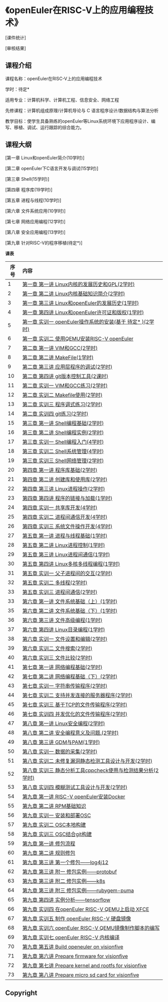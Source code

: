 # 《openEuler在RISC-V上的应用编程技术》

[课件统计]

[审核结果]

## 课程介绍

课程名称：openEuler在RISC-V上的应用编程技术

学时：待定*

适用专业：计算机科学、计算机工程、信息安全、网络工程

先修课程：计算机组成原理/计算机导论与 C 语言程序设计/数据结构与算法分析

教学目标：使学生具备熟练的openEuler等Linux系统环境下应用程序设计、编写、移植、调试、运行跟踪的综合能力。

## 课程大纲
[第一章 Linux和openEuler简介(10学时)]

[第二章 openEuler下C语言开发与调试(15学时)]

[第三章 Shell(15学时)]

[第四章 程序库(19学时)]

[第五章 进程与线程(10学时)]

[第六章 文件系统应用(10学时)]

[第七章 网络应用编程(12学时)]

[第八章 安全应用编程(13学时)]

[第九章 针对RISC-V的程序移植(待定*)]

**课表**

| 序号 | 内容                                                         |
| ---- | :----------------------------------------------------------- |
| 1    | [第一章 第一讲  Linux内核的发展历史和GPL(2学时)](./Chapter10/class1) |
| 2    | [第一章 第二讲  Linux内核基础知识简介(2学时)](./Chapter10/class1) |
| 3    | [第一章 第三讲  Linux和openEuler的发展历史(1学时)](./Chapter1/class1) |
| 4    | [第一章 第四讲  Linux和openEuler许可证和版权(1学时)](./Chapter1/class2) |
| 5    | [第一章 实训一  openEuler操作系统的安装(基于 待定* )(2学时)](./Chapter1/lab/class1) |
| 6    | [第一章 实训二  使用QEMU安装RISC-V openEuler](./chapter1/lab/class3) |
| 7    | [第二章 第一讲  VIM和GCC(2学时)](./Chapter2/class1)          |
| 8    | [第二章 第二讲  MakeFile(1学时)](./Chapter2/class2)          |
| 9    | [第二章 第三讲  应用层程序的调试(2学时)](./Chapter2/class3)  |
| 10   | [第二章 第四讲  git版本控制工具(2课时)](./Chapter2/class4)   |
| 11   | [第二章 实训一  VIM和GCC练习(2学时)](./Chapter2/lab/class1)  |
| 12   | [第二章 实训二  Makefile使用(2学时)](./Chapter2/lab/class2)  |
| 13   | [第二章 实训三  程序调式练习(2学时)](./Chapter2/lab/class3)  |
| 14   | [第二章 实训四  git练习(2学时)](./Chapter2/lab/class4)       |
| 15   | [第三章 第一讲  Shell编程基础(2学时)](./Chapter3/class1)     |
| 16   | [第三章 第二讲  Shell编程实例(2学时)](./Chapter3/class2)     |
| 17   | [第三章 实训一  Shell编程入门(4学时)](./Chapter3/lab/class1) |
| 18   | [第三章 实训二  Shell系统管理(4学时)](./Chapter3/lab/class2) |
| 19   | [第三章 实训三  Shell网络管理(2学时)](./Chapter3/lab/class3) |
| 20   | [第四章 第一讲  程序库基础(2学时)](./Chapter4/class1)        |
| 21   | [第四章 第二讲  创建库和使用库(2学时)](./Chapter4/class2)    |
| 22   | [第四章 第三讲  Linux进程操作(2学时)](./Chapter4/class3)     |
| 23   | [第四章 第四讲  程序的链接与加载(1学时)](./Chapter4/class4)  |
| 24   | [第四章 实训一  共享库开发(4学时)](./Chapter4/lab/class1)    |
| 25   | [第四章 实训二  进程间通信开发(4学时)](./Chapter4/lab/class2) |
| 26   | [第四章 实训三  系统文件操作开发(4学时)](./Chapter4/lab/class3) |
| 27   | [第五章 第一讲  进程与线程基础(1学时)](./Chapter5/class1)    |
| 28   | [第五章 第二讲  Linux进程控制(1学时)](./Chapter5/class2)     |
| 29   | [第五章 第三讲  Linux进程间通信(1学时)](./Chapter5/class3)   |
| 30   | [第五章 第四讲  Linux多核多线程编程(1学时)](./Chapter5/class4) |
| 31   | [第五章 实训一  父子进程间的交互(2学时)](./Chapter5/lab/class1) |
| 32   | [第五章 实训二  多线程(2学时)](./Chapter5/lab/class2)        |
| 33   | [第五章 实训三  进程间通信(2学时)](./Chapter5/lab/class3)    |
| 33   | [第六章 第一讲  文件系统基础（上）(1学时)](./Chapter6/class1) |
| 35   | [第六章 第二讲  文件系统基础（下）(1学时)](./Chapter6/class2) |
| 36   | [第六章 第三讲  文件高级编程(1学时)](./Chapter6/class3)      |
| 37   | [第六章 第四讲  Linux目录编程(1学时)](./Chapter6/class4)     |
| 38   | [第六章 实训一  文件设置和编辑(2学时)](./Chapter6/lab/class1) |
| 39   | [第六章 实训二  文件搜索(2学时)](./Chapter6/lab/class2)      |
| 40   | [第六章 实训三  文件比较(2学时)](./Chapter6/lab/class3)      |
| 41   | [第七章 第一讲  网络编程基础(2学时)](./Chapter7/class1)      |
| 42   | [第七章 第二讲  网络编程基础（下）(2学时)](./Chapter7/class1) |
| 43   | [第七章 实训一  字符串传输程序(2学时)](./Chapter7/lab/class1) |
| 44   | [第七章 实训二  支持并发连接的服务器程序(2学时) ](./Chapter7/lab/class2) |
| 45   | [第七章 实训三  基于TCP的文件传输程序(2学时)](./Chapter7/lab/class3) |
| 46   | [第七章 实训四  并发优化的文件传输程序(2学时)](./Chapter7/lab/class4) |
| 47   | [第八章 第一讲  Linux安全编程(2学时)](./Chapter8/class1)     |
| 48   | [第八章 第二讲  安全编程意义及问题.(2学时)](./Chapter8/class2) |
| 49   | [第八章 第三讲  GDM与PAM(1学时)](./Chapter8/class3)          |
| 50   | [第八章 实训一  数据的采集(2学时)](./Chapter8/lab/class1)    |
| 51   | [第八章 实训二  未修复漏洞静态检测工具设计与开发(2学时)](./Chapter8/lab/class2) |
| 52   | [第八章 实训三  静态分析工具cppcheck使用与检测结果分析(2学时)](./Chapter8/lab/class3) |
| 53   | [第八章 实训四  模糊测试工具设计与开发(2学时)](./Chapter8/lab/class4) |
| 54   | [第九章 第一讲  RISC-V openEuler安装Docker](./chapter1/class2) | 
| 55   | [第九章 第二讲  RPM基础知识](./chapter1/class3) | 
| 56   | [第九章 实训一  安装和部署OSC](./chapter1/class4) | 
| 57   | [第九章 实训二  OSC本地构建](./chapter1/class5) | 
| 58   | [第九章 实训三  OSC结合git构建](./chapter1/class6) | 
| 59   | [第九章 第一讲  修包流程](./chapter2/class1) | 
| 60   | [第九章 第二讲  规则修包](./chapter2/class2) | 
| 61   | [第九章 第三讲  第一个修包——log4j12](./chapter2/class3) | 
| 62   | [第九章 第三讲 附一 修包实例——protobuf](./chapter2/class4) | 
| 63   | [第九章 第三讲 附二 修包实例——k8s](./chapter2/class5) | 
| 64   | [第九章 第三讲 附三 修包实例——rubygem-puma](./chapter2/class6) | 
| 65   | [第九章 第四讲  实例分析——tensorflow](./chapter2/class7) | 
| 66   | [第九章 实训四  在openEuler RISC-V QEMU上启动 XFCE](./chapter3/class1/README_1.md) | 
| 67   | [第九章 实训五  制作 openEuler RISC-V 硬盘镜像](./chapter3/class2) | 
| 68   | [第九章 实训六  openEuler RISC-V QEMU镜像制作脚本的编写](./chapter3/class3) | 
| 69   | [第九章 实训七  openEuler RISC-V 内核编译](./chapter3/class4) |
| 70   | [第九章 第五讲  Build openeuler on visionfive]() |
| 71   | [第九章 第六讲  Prepare firmware for visionfive]() |
| 72   | [第九章 第七讲  Prepare kernel and rootfs for visionfive]() | 
| 73   | [第九章 第八讲  Prepare micro sd card for visionfive]() | 



## Copyright

